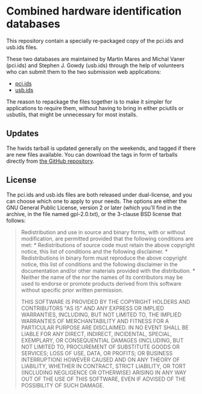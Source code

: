 Combined hardware identification databases
==========================================

This repository contain a specially re-packaged copy of the pci.ids
and usb.ids files.

These two databases are maintained by Martin Mares and Michal Vaner
(pci.ids) and Stephen J. Gowdy (usb.ids) through the help of
volunteers who can submit them to the two submission web applications:

 * [pci.ids](http://pci-ids.ucw.cz/)
 * [usb.ids](https://usb-ids.gowdy.us/index.html)

The reason to repackage the files together is to make it simpler for
applications to require them, without having to bring in either
pciutils or usbutils, that might be unnecessary for most installs.

Updates
-------

The hwids tarball is updated generally on the weekends, and tagged if
there are new files available. You can download the tags in form of
tarballs directly from [the GitHub
repository](https://github.com/Flameeyes/hwids).

License
-------

The pci.ids and usb.ids files are both released under dual-license,
and you can choose which one to apply to your needs. The options are
either the GNU General Public License, version 2 or later (which
you'll find in the archive, in the file named gpl-2.0.txt), or the
3-clause BSD license that follows:

> Redistribution and use in source and binary forms, with or without
> modification, are permitted provided that the following conditions are met:
>     * Redistributions of source code must retain the above copyright
>       notice, this list of conditions and the following disclaimer.
>     * Redistributions in binary form must reproduce the above copyright
>       notice, this list of conditions and the following disclaimer in the
>       documentation and/or other materials provided with the distribution.
>     * Neither the name of the <organization> nor the
>       names of its contributors may be used to endorse or promote products
>       derived from this software without specific prior written permission.
>
> THIS SOFTWARE IS PROVIDED BY THE COPYRIGHT HOLDERS AND CONTRIBUTORS "AS IS" AND
> ANY EXPRESS OR IMPLIED WARRANTIES, INCLUDING, BUT NOT LIMITED TO, THE IMPLIED
> WARRANTIES OF MERCHANTABILITY AND FITNESS FOR A PARTICULAR PURPOSE ARE
> DISCLAIMED. IN NO EVENT SHALL <COPYRIGHT HOLDER> BE LIABLE FOR ANY
> DIRECT, INDIRECT, INCIDENTAL, SPECIAL, EXEMPLARY, OR CONSEQUENTIAL DAMAGES
> (INCLUDING, BUT NOT LIMITED TO, PROCUREMENT OF SUBSTITUTE GOODS OR SERVICES;
> LOSS OF USE, DATA, OR PROFITS; OR BUSINESS INTERRUPTION) HOWEVER CAUSED AND
> ON ANY THEORY OF LIABILITY, WHETHER IN CONTRACT, STRICT LIABILITY, OR TORT
> (INCLUDING NEGLIGENCE OR OTHERWISE) ARISING IN ANY WAY OUT OF THE USE OF THIS
> SOFTWARE, EVEN IF ADVISED OF THE POSSIBILITY OF SUCH DAMAGE.
